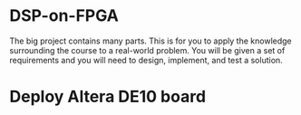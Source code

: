 # DSP-on-FPGA
The big project contains many parts. This is for you to apply the knowledge surrounding the course to a real-world problem. You will be given a set of requirements and you will need to design, implement, and test a solution.
# Deploy Altera DE10 board
